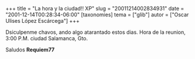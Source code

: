 +++
title = "La hora y la ciudad!! XP"
slug = "20011214002834931"
date = "2001-12-14T00:28:34-06:00"
[taxonomies]
tema = ["glib"]
autor = ["Oscar Ulises López Escárcega"]
+++

Dsiculpenme chavos, ando algo atarantado estos dias.
Hora de la reunion, 3:00 P.M. ciudad Salamanca, Gto.

Saludos
**Requiem77**
